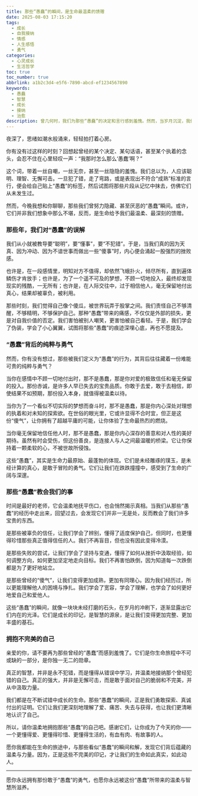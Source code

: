 ```yaml
---
title: 那些“愚蠢”的瞬间，是生命最温柔的馈赠
date: 2025-08-03 17:15:20
tags:
  - 成长
  - 自我接纳
  - 情感
  - 人生感悟
  - 勇气
categories:
  - 心灵成长
  - 生活哲学
toc: true
toc_number: true
abbrlink: a1b2c3d4-e5f6-7890-abcd-ef1234567890
keywords:
  - 愚蠢
  - 智慧
  - 成长
  - 接纳
  - 治愈
description: 曾几何时，我们为那些“愚蠢”的决定和言行感到羞愧。然而，当岁月沉淀，我们才发现，正是这些看似“愚蠢”的瞬间，雕刻了我们最真实的模样，教会了我们最深刻的爱与成长。这篇文章，想与你一同拥抱那些不完美的自己，发现“愚蠢”背后，藏着生命最温柔的智慧与勇气。
---
```


夜深了，思绪如潮水般涌来，轻轻拍打着心房。

你有没有过这样的时刻？回想起曾经的某个决定、某句话语，甚至某个执着的念头，会忍不住在心里轻叹一声：“我那时怎么那么‘愚蠢’啊？”

这个词，带着一丝自嘲，一丝无奈，甚至一丝隐隐的羞愧。我们总以为，人应该聪明、理智、无懈可击。一旦犯了错，走了弯路，或是表现出不符合“成熟”标准的言行，便会给自己贴上“愚蠢”的标签，然后试图将那些片段从记忆中抹去，仿佛它们从未发生过。

然而，今晚我想和你聊聊，那些我们曾努力隐藏、甚至厌恶的“愚蠢”瞬间。或许，它们并非我们想象中那么不堪，反而，是生命给予我们最温柔、最深刻的馈赠。

### 那些年，我们对“愚蠢”的误解

我们从小就被教导要“聪明”，要“懂事”，要“不犯错”。于是，当我们真的因为天真、因为冲动、因为不谙世事而做出一些“傻事”时，内心便会涌起一股强烈的挫败感。

也许是，在一段感情里，明知对方不值得，却依然飞蛾扑火，倾尽所有，直到遍体鳞伤才肯放手；也许是，为了一个遥不可及的梦想，不顾一切地投入，最终却发现现实的残酷，一无所有；也许是，在人际交往中，过于相信他人，毫无保留地付出真心，结果却被辜负，被利用。

那些时刻，我们觉得自己像个傻瓜，被世界玩弄于股掌之间。我们责怪自己不够清醒，不够精明，不够保护自己。那种“愚蠢”带来的痛感，不仅仅是外部的损失，更是对自我价值的否定。我们害怕被别人嘲笑，更害怕被自己看轻。于是，我们学会了伪装，学会了小心翼翼，试图将那些“愚蠢”的痕迹深埋心底，再也不愿提及。

### “愚蠢”背后的纯粹与勇气

然而，你有没有想过，那些被我们定义为“愚蠢”的行为，其背后往往藏着一份难能可贵的纯粹与勇气？

当你在感情中不顾一切地付出时，那不是愚蠢，那是你对爱的极致信任和毫无保留的投入。那份赤诚，是许多人早已失去的宝贵品质。你敢于去爱，敢于去相信，即使结果不如预期，那份投入本身，就值得被温柔以待。

当你为了一个看似不切实际的梦想而奋斗时，那不是愚蠢，那是你内心深处对理想的执着和对未知的探索欲。在世俗的眼光里，它或许显得不合时宜，但正是这份“傻气”，让你拥有了超越平庸的可能，让你体验了生命最热烈的燃烧。

当你毫无保留地信任他人时，那不是愚蠢，那是你内心深存的善意和对人性的美好期待。虽然有时会受伤，但这份善良，是连接人与人之间最温暖的桥梁。它让你保持着一颗柔软的心，不被世故所侵蚀。

这些“愚蠢”，其实是生命力最原始、最蓬勃的体现。它们是未经雕琢的璞玉，是未经计算的真心，是敢于冒险的勇气。它们让我们在跌跌撞撞中，感受到了生命的广阔与深邃。

### 那些“愚蠢”教会我们的事

时间是最好的老师，它会温柔地抚平伤口，也会悄然揭示真相。当我们从那些“愚蠢”的经历中走出来，回望过去，会发现它们并非一无是处，反而教会了我们许多宝贵的东西。

是那些被辜负的信任，让我们学会了辨别，懂得了适度保护自己，但同时，也更懂得珍惜那些真正值得信任的人。我们不再盲目，但也没有因此变得冷漠。

是那些失败的尝试，让我们学会了坚持与变通，懂得了如何从挫折中汲取经验，如何调整方向，如何更加坚定地走向目标。我们不再害怕跌倒，因为知道每一次跌倒都是为了更好地站立。

是那些曾经的“傻气”，让我们变得更加成熟，更加有同理心。因为我们经历过，所以更能理解他人的困境与挣扎。我们学会了宽容，学会了理解，也学会了如何更好地爱自己和爱他人。

这些“愚蠢”的瞬间，就像一块块未经打磨的石头，在岁月的冲刷下，逐渐显露出它们内在的光泽。它们是成长的印记，是智慧的源泉，是让我们变得更加完整、更加丰盛的基石。

### 拥抱不完美的自己

亲爱的你，请不要再为那些曾经的“愚蠢”而感到羞愧了。它们是你生命旅程中不可或缺的一部分，是你独一无二的勋章。

真正的智慧，并非是永不犯错，而是懂得从错误中学习，并温柔地接纳那个曾经犯错的自己。真正的强大，并非是无懈可击，而是敢于面对自己的脆弱和不完美，并从中汲取力量。

我们都是在不断试错中成长的生命。那些“愚蠢”的瞬间，正是我们勇敢探索、真诚付出的证明。它们让我们更深刻地理解了爱、痛苦、失去与获得，也让我们更清晰地认识了自己。

所以，请你温柔地拥抱那些“愚蠢”的自己吧。感谢它们，让你成为了今天的你——一个更懂得爱、更懂得珍惜、更懂得生活的，有血有肉、有故事的人。

愿你我都能在生命的旅途中，与那些看似“愚蠢”的瞬间和解，发现它们背后蕴藏的温柔与力量。因为，正是这些不完美的印记，才让我们的生命如此真实，如此动人。

---
愿你永远拥有那份敢于“愚蠢”的勇气，也愿你永远被这份“愚蠢”所带来的温柔与智慧所滋养。